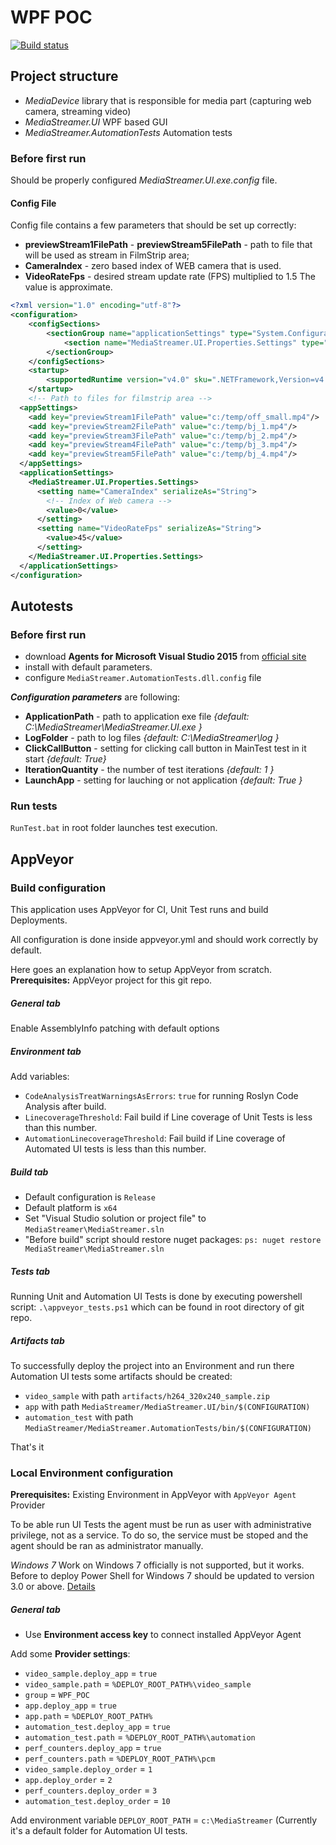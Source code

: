 # WPF POC

[![Build status](https://ci.appveyor.com/api/projects/status/95j5iw9jjxrxw39x/branch/master?svg=true)](https://ci.appveyor.com/project/matthargett/blue-wpf-poc-ynbu5/branch/master)

## Project structure

- _MediaDevice_ library that is responsible for media part (capturing web camera, streaming video)
- _MediaStreamer.UI_ WPF based GUI
- _MediaStreamer.AutomationTests_ Automation tests


### Before first run

Should be properly configured _MediaStreamer.UI.exe.config_ file.

#### Config File
Config file contains a few parameters that should be set up correctly:
- **previewStream1FilePath** - **previewStream5FilePath** - path to file that will be used as stream in FilmStrip area;
- **CameraIndex** - zero based index of WEB camera that is used.
- **VideoRateFps** - desired stream update rate (FPS) multiplied to 1.5 The value is approximate.

```xml
<?xml version="1.0" encoding="utf-8"?>
<configuration>
    <configSections>
        <sectionGroup name="applicationSettings" type="System.Configuration.ApplicationSettingsGroup, System, Version=4.0.0.0, Culture=neutral, PublicKeyToken=b77a5c561934e089" >
            <section name="MediaStreamer.UI.Properties.Settings" type="System.Configuration.ClientSettingsSection, System, Version=4.0.0.0, Culture=neutral, PublicKeyToken=b77a5c561934e089" requirePermission="false" />
        </sectionGroup>
    </configSections>
    <startup>
        <supportedRuntime version="v4.0" sku=".NETFramework,Version=v4.5.1"/>
    </startup>
    <!-- Path to files for filmstrip area -->
  <appSettings>
    <add key="previewStream1FilePath" value="c:/temp/off_small.mp4"/>
    <add key="previewStream2FilePath" value="c:/temp/bj_1.mp4"/>
    <add key="previewStream3FilePath" value="c:/temp/bj_2.mp4"/>
    <add key="previewStream4FilePath" value="c:/temp/bj_3.mp4"/>
    <add key="previewStream5FilePath" value="c:/temp/bj_4.mp4"/>
  </appSettings>
  <applicationSettings>
    <MediaStreamer.UI.Properties.Settings>
      <setting name="CameraIndex" serializeAs="String">
        <!-- Index of Web camera -->
        <value>0</value>
      </setting>
      <setting name="VideoRateFps" serializeAs="String">
        <value>45</value>
      </setting>
    </MediaStreamer.UI.Properties.Settings>
  </applicationSettings>
</configuration>
```

## Autotests

### Before first run

- download **Agents for Microsoft Visual Studio 2015** from
[official site](https://www.microsoft.com/en-us/download/details.aspx?id=48152)
- install with default parameters.
- configure `MediaStreamer.AutomationTests.dll.config` file

**_Configuration parameters_** are following:
- **ApplicationPath** - path to application exe file _{default: C:\MediaStreamer\MediaStreamer.UI.exe }_
- **LogFolder** - path to log files _{default: C:\MediaStreamer\log }_
- **ClickCallButton** - setting for clicking call button in MainTest test in it start _{default: True}_
- **IterationQuantity** - the number of test iterations _{default: 1 }_
- **LaunchApp** - setting for lauching or not application _{default: True }_

### Run tests
`RunTest.bat` in root folder launches test execution.


## AppVeyor

### Build configuration

This application uses AppVeyor for CI, Unit Test runs and build Deployments.

All configuration is done inside appveyor.yml and should work correctly by default.

Here goes an explanation how to setup AppVeyor from scratch. **Prerequisites:** AppVeyor project for this git repo.

##### General tab
Enable AssemblyInfo patching with default options

##### Environment tab
Add variables:

- `CodeAnalysisTreatWarningsAsErrors`: `true` for running Roslyn Code Analysis after build. 
- `LinecoverageThreshold`: Fail build if Line coverage of Unit Tests is less than this number.
- `AutomationLinecoverageThreshold`: Fail build if Line coverage of Automated UI tests is less than this number.

##### Build tab
- Default configuration is `Release`
- Default platform is `x64`
- Set "Visual Studio solution or project file" to `MediaStreamer\MediaStreamer.sln`
- "Before build" script should restore nuget packages: `ps: nuget restore MediaStreamer\MediaStreamer.sln`

##### Tests tab
Running Unit and Automation UI Tests is done by executing powershell script: `.\appveyor_tests.ps1` which can be found in root directory of git repo.

##### Artifacts tab
To successfully deploy the project into an Environment and run there Automation UI tests some artifacts should be created:

- ```video_sample``` with path ```artifacts/h264_320x240_sample.zip```
- ```app``` with path ```MediaStreamer/MediaStreamer.UI/bin/$(CONFIGURATION)```
- ```automation_test``` with path ```MediaStreamer/MediaStreamer.AutomationTests/bin/$(CONFIGURATION)```

That's it


### Local Environment configuration
**Prerequisites:** Existing Environment in AppVeyor with `AppVeyor Agent` Provider

To be able run UI Tests the agent must be run as user with administrative privilege, not as a service. To do so, the service must be stoped and the agent should be ran as administrator manually.

_Windows 7_ Work on Windows 7 officially is not supported, but it works. Before to deploy Power Shell for Windows 7 should be updated to version 3.0 or above. [Details](https://social.technet.microsoft.com/wiki/contents/articles/21016.how-to-install-windows-powershell-4-0.aspx) 

##### General tab
- Use **Environment access key** to connect installed AppVeyor Agent

Add some **Provider settings**:

- `video_sample.deploy_app` = `true`
- `video_sample.path` = `%DEPLOY_ROOT_PATH%\video_sample`
- `group` = `WPF_POC`
- `app.deploy_app` = `true`
- `app.path` = `%DEPLOY_ROOT_PATH%`
- `automation_test.deploy_app` = `true`
- `automation_test.path` = `%DEPLOY_ROOT_PATH%\automation`
- `perf_counters.deploy_app` = `true`
- `perf_counters.path` = `%DEPLOY_ROOT_PATH%\pcm`
- `video_sample.deploy_order` = `1`
- `app.deploy_order` = `2`
- `perf_counters.deploy_order` = `3`
- `automation_test.deploy_order` = `10`

Add environment variable `DEPLOY_ROOT_PATH` = `c:\MediaStreamer` (Currently it's a default folder for Automation UI tests.
